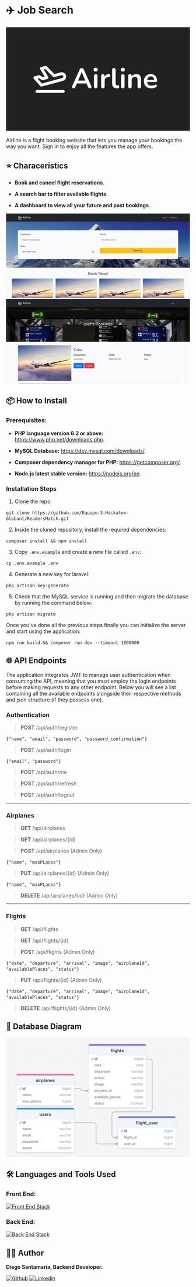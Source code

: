 # ✈️ Job Search

![Airline](./public/img/Airline.jpg)

Airline is a flight booking website that lets you manage your bookings the way you want. Sign in to enjoy all the features the app offers.

## ⭐ Characeristics

* __Book and cancel flight reservations__.

* __A search bar to filter available flights__.

* __A dashboard to view all your future and past bookings__.

![Homepage](public/img/homepage.png)
![Bookings](public/img/bookings.png)

## 📦 How to Install

### Prerequisites:

* __PHP language version 8.2 or above:__ https://www.php.net/downloads.php.

* __MySQL Database:__ https://dev.mysql.com/downloads/.

* __Composer dependency manager for PHP:__ https://getcomposer.org/.

* __Node.js latest stable version:__ https://nodejs.org/en.

### Installation Steps

1. Clone the repo:

```
git clone https://github.com/Equipo-3-Hackaton-Globant/ReadersMatch.git
```

2. Inside the cloned repository, install the required dependencies:

```
composer install && npm install
```

3. Copy `.env.example` and create a new file called `.env`:

```
cp .env.example .env
```

4. Generate a new key for laravel:

```
php artisan key:generate
```

5. Check that the MySQL service is running and then migrate the database by running the command below:

```
php artisan migrate
```

Once you've done all the previous steps finally you can initialize the server and start using the application:

```
npm run build && composer run dev --timeout 1000000
```

## 🌐 API Endpoints

The application integrates JWT to manage user authentication when consuming the API, meaning that you must employ the login endpoints before making requests to any other endpoint. Below you will see a list containing all the available endpoints alongside their respective methods and json structure (if they possess one).

### Authentication

> __POST__ /api/auth/register
```
{"name", "email", "password", "password_confirmation"}
```

> __POST__ /api/auth/login
```
{"email", "password"}
```

> __POST__ /api/auth/me

> __POST__ /api/auth/refresh

> __POST__ /api/auth/logout

---

### Airplanes

> __GET__ /api/airplanes

> __GET__ /api/airplanes/{id}

> __POST__ /api/airplanes (Admin Only)
```
{"name", "maxPLaces"}
```

> __PUT__ /api/airplanes/{id} (Admin Only)
```
{"name", "maxPLaces"}
```

> __DELETE__ /api/airplanes/{id} (Admin Only)

---

### Flights

> __GET__ /api/flights

> __GET__ /api/flights/{id}

> __POST__ /api/flights (Admin Only)
```
{"date", "departure", "arrival", "image", "airplaneId", "availablePlaces", "status"}
```

> __PUT__ /api/flights/{id} (Admin Only)
```
{"date", "departure", "arrival", "image", "airplaneId", "availablePlaces", "status"}
```

> __DELETE__ /api/flights/{id} (Admin Only)

## 🐬 Database Diagram

![Diagram](public/img/database.png)

## 🛠️ Languages and Tools Used

### Front End:

[![Front End Stack](https://skillicons.dev/icons?i=js,html,css,bootstrap)](https://skillicons.dev)

### Back End:

[![Back End Stack](https://skillicons.dev/icons?i=laravel,php,mysql,nodejs,vite)](https://skillicons.dev)


## 🧑‍💻 Author

__Diego Santamaria, Backend Developer.__

[![Github](https://skillicons.dev/icons?i=github)](https://github.com/DinGo21/)
[![Linkedin](https://skillicons.dev/icons?i=linkedin)](https://www.linkedin.com/in/diegosm21/)
